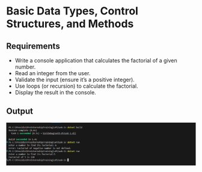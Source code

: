 # Basic Data Types, Control Structures, and Methods

## Requirements
- Write a console application that calculates the factorial of a given number.
- Read an integer from the user.
- Validate the input (ensure it’s a positive integer).
- Use loops (or recursion) to calculate the factorial.
- Display the result in the console.

## Output
![Demo](./output/1.png)
